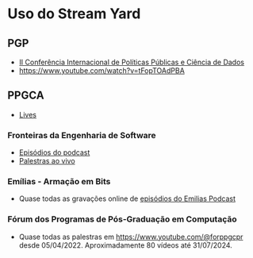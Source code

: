 # Uso do Stream Yard

## PGP

- [II Conferência Internacional de Políticas Públicas e Ciência de Dados](https://www.even3.com.br/ii-conferencia-internacional-de-politicas-publicas-e-ciencia-de-dados-385492/)
 - <https://www.youtube.com/watch?v=tFopTOAdPBA>

## PPGCA

- [Lives](https://www.youtube.com/@ppgcautfpr/streams)

### Fronteiras da Engenharia de Software

- [Episódios do podcast](https://www.youtube.com/watch?v=2gra4SPzEz0&list=PLqYFZmKhrquoznh_jemeRC086IzWAUdX7)
- [Palestras ao vivo](https://www.youtube.com/watch?v=zc2bFQu876w&list=PLqYFZmKhrqupT8uSnbL8kpmJhq4f5DQoY)

### Emílias - Armação em Bits

- Quase todas as gravações online de [episódios do Emilias Podcast](https://www.youtube.com/playlist?list=PLGH3HY8OTKTxQgwYLIQMHQj_Smi8p3SqL) 

### Fórum dos Programas de Pós-Graduação em Computação

- Quase todas as palestras em <https://www.youtube.com/@forppgcpr> desde 05/04/2022. Aproximadamente 80 vídeos até 31/07/2024.


